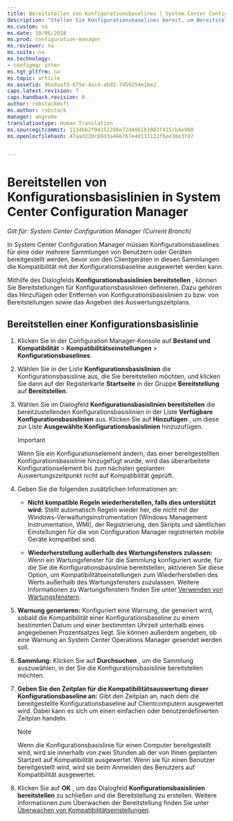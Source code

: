 ```yaml
---
title: Bereitstellen von Konfigurationsbaselines | System Center Configuration Manager
description: "Stellen Sie Konfigurationsbaselines bereit, um Bereitstellungen von Konfigurationsbaselines zu definieren und um Konfigurationsbaselines zu Bereitstellungen hinzuzufügen oder aus diesen zu entfernen."
ms.custom: na
ms.date: 10/06/2016
ms.prod: configuration-manager
ms.reviewer: na
ms.suite: na
ms.technology:
- configmgr-other
ms.tgt_pltfrm: na
ms.topic: article
ms.assetid: 9be8aaf3-075e-4acd-abd2-7459254e16e2
caps.latest.revision: 7
caps.handback.revision: 0
author: robstackmsft
ms.author: robstack
manager: angrobe
translationtype: Human Translation
ms.sourcegitcommit: 1134bb2f04152288e72d40b1b1083f415cb4e900
ms.openlocfilehash: 47aad22bc88d3a466767e4d131122fbee38e3fd7


---
```

# <a name="how-to-deploy-configuration-baselines-in-system-center-configuration-manager"></a>Bereitstellen von Konfigurationsbasislinien in System Center Configuration Manager

*Gilt für: System Center Configuration Manager (Current Branch)*

In System Center Configuration Manager müssen Konfigurationsbaselines für eine oder mehrere Sammlungen von Benutzern oder Geräten bereitgestellt werden, bevor von den Clientgeräten in diesen Sammlungen die Kompatibilität mit der Konfigurationsbaseline ausgewertet werden kann.  

Mithilfe des Dialogfelds **Konfigurationsbasislinien bereitstellen** , können Sie Bereitstellungen für Konfigurationsbasislinien definieren. Dazu gehören das Hinzufügen oder Entfernen von Konfigurationsbasislinien zu bzw. von Bereitstellungen sowie das Angeben des Auswertungszeitplans.  

## <a name="deploy-a-configuration-baseline"></a>Bereitstellen einer Konfigurationsbasislinie  

1.  Klicken Sie in der Configuration Manager-Konsole auf **Bestand und Kompatibilität** > **Kompatibilitätseinstellungen** > **Konfigurationsbaselines**.  

3.  Wählen Sie in der Liste **Konfigurationsbasislinien** die Konfigurationsbasislinie aus, die Sie bereitstellen möchten, und klicken Sie dann auf der Registerkarte **Startseite** in der Gruppe **Bereitstellung** auf **Bereitstellen**.  

4.  Wählen Sie im Dialogfeld **Konfigurationsbasislinien bereitstellen** die bereitzustellenden Konfigurationsbasislinien in der Liste **Verfügbare Konfigurationsbasislinien** aus. Klicken Sie auf **Hinzufügen** , um diese zur Liste **Ausgewählte Konfigurationsbasislinien** hinzuzufügen.  

    > [!IMPORTANT]  
    >  Wenn Sie ein Konfigurationselement ändern, das einer bereitgestellten Konfigurationsbasislinie hinzugefügt wurde, wird das überarbeitete Konfigurationselement bis zum nächsten geplanten Auswertungszeitpunkt nicht auf Kompatibilität geprüft.  

5.  Geben Sie die folgenden zusätzlichen Informationen an:  

    -   **Nicht kompatible Regeln wiederherstellen, falls dies unterstützt wird:** Stellt automatisch Regeln wieder her, die nicht mit der Windows-Verwaltungsinstrumentation (Windows Management Instrumentation, WMI), der Registrierung, den Skripts und sämtlichen Einstellungen für die von Configuration Manager registrierten mobile Geräte kompatibel sind.  

    -   **Wiederherstellung außerhalb des Wartungsfensters zulassen:** Wenn ein Wartungsfenster für die Sammlung konfiguriert wurde, für die Sie die Konfigurationsbasislinie bereitstellen, aktivieren Sie diese Option, um Kompatibilitätseinstellungen zum Wiederherstellen des Werts außerhalb des Wartungsfensters zuzulassen. Weitere Informationen zu Wartungsfenstern finden Sie unter [Verwenden von Wartungsfenstern](/sccm/core/clients/manage/collections/use-maintenance-windows).  

6.  **Warnung generieren:** Konfiguriert eine Warnung, die generiert wird, sobald die Kompatibilität einer Konfigurationsbaseline zu einem bestimmten Datum und einer bestimmten Uhrzeit unterhalb eines angegebenen Prozentsatzes liegt. Sie können außerdem angeben, ob eine Warnung an System Center Operations Manager gesendet werden soll.  

7.  **Sammlung:** Klicken Sie auf **Durchsuchen** , um die Sammlung auszuwählen, in der Sie die Konfigurationsbasislinie bereitstellen möchten.  

8.  **Geben Sie den Zeitplan für die Kompatibilitätsauswertung dieser Konfigurationsbaseline an:** Gibt den Zeitplan an, nach dem die bereitgestellte Konfigurationsbaseline auf Clientcomputern ausgewertet wird. Dabei kann es sich um einen einfachen oder benutzerdefinierten Zeitplan handeln.  

    > [!NOTE]  
    >  Wenn die Konfigurationsbasislinie für einen Computer bereitgestellt wird, wird sie innerhalb von zwei Stunden ab der von Ihnen geplanten Startzeit auf Kompatibilität ausgewertet. Wenn sie für einen Benutzer bereitgestellt wird, wird sie beim Anmelden des Benutzers auf Kompatibilität ausgewertet.  

9. Klicken Sie auf **OK** , um das Dialogfeld **Konfigurationsbasislinien bereitstellen** zu schließen und die Bereitstellung zu erstellen. Weitere Informationen zum Überwachen der Bereitstellung finden Sie unter [Überwachen von Kompatibilitätseinstellungen](/sccm/compliance/deploy-use/monitor-compliance-settings).  



<!--HONumber=Nov16_HO1-->


